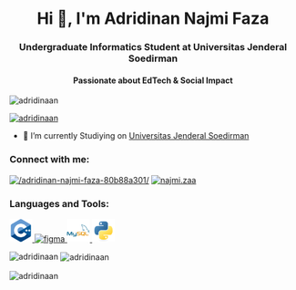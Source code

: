 <h1 align="center">Hi 👋, I'm Adridinan Najmi Faza</h1>
<h3 align="center">Undergraduate Informatics Student at Universitas Jenderal Soedirman</h3>
<h4 align="center">Passionate about EdTech & Social Impact</h4>

<p align="left"> <img src="https://komarev.com/ghpvc/?username=adridinaan&label=Profile%20views&color=0e75b6&style=flat" alt="adridinaan" /> </p>

<p align="left"> <a href="https://github.com/ryo-ma/github-profile-trophy"><img src="https://github-profile-trophy.vercel.app/?username=adridinaan" alt="adridinaan" /></a> </p>

- 🔭 I’m currently Studiying on [Universitas Jenderal Soedirman](Informatika)

<h3 align="left">Connect with me:</h3>
<p align="left">
<a href="https://linkedin.com/in//adridinan-najmi-faza-80b88a301/" target="blank"><img align="center" src="https://raw.githubusercontent.com/rahuldkjain/github-profile-readme-generator/master/src/images/icons/Social/linked-in-alt.svg" alt="/adridinan-najmi-faza-80b88a301/" height="30" width="40" /></a>
<a href="https://instagram.com/najmi.zaa" target="blank"><img align="center" src="https://raw.githubusercontent.com/rahuldkjain/github-profile-readme-generator/master/src/images/icons/Social/instagram.svg" alt="najmi.zaa" height="30" width="40" /></a>
</p>

<h3 align="left">Languages and Tools:</h3>
<p align="left"> <a href="https://www.w3schools.com/cpp/" target="_blank" rel="noreferrer"> <img src="https://raw.githubusercontent.com/devicons/devicon/master/icons/cplusplus/cplusplus-original.svg" alt="cplusplus" width="40" height="40"/> </a> <a href="https://www.figma.com/" target="_blank" rel="noreferrer"> <img src="https://www.vectorlogo.zone/logos/figma/figma-icon.svg" alt="figma" width="40" height="40"/> </a> <a href="https://www.mysql.com/" target="_blank" rel="noreferrer"> <img src="https://raw.githubusercontent.com/devicons/devicon/master/icons/mysql/mysql-original-wordmark.svg" alt="mysql" width="40" height="40"/> </a> <a href="https://www.python.org" target="_blank" rel="noreferrer"> <img src="https://raw.githubusercontent.com/devicons/devicon/master/icons/python/python-original.svg" alt="python" width="40" height="40"/> </a> </p>

<p><img align="left" src="https://github-readme-stats.vercel.app/api/top-langs?username=adridinaan&show_icons=true&locale=en&layout=compact" alt="adridinaan" /></p>

<p>&nbsp;<img align="center" src="https://github-readme-stats.vercel.app/api?username=adridinaan&show_icons=true&locale=en" alt="adridinaan" /></p>

<p><img align="center" src="https://github-readme-streak-stats.herokuapp.com/?user=adridinaan&" alt="adridinaan" /></p>
